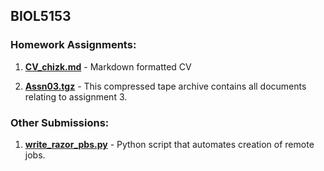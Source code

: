 ## BIOL5153

### Homework Assignments:
1. **[CV_chizk.md](https://github.com/mchizk1/BIOL5153/blob/main/CV_chizk.md)** - Markdown formatted CV

2. **[Assn03.tgz](https://github.com/mchizk1/BIOL5153/blob/main/assn03.tgz)** - This compressed tape archive contains all documents relating to assignment 3.

### Other Submissions:
1. **[write_razor_pbs.py](https://github.com/mchizk1/BIOL5153/blob/main/write_razor_pbs.py)** - Python script that automates creation of remote jobs.
